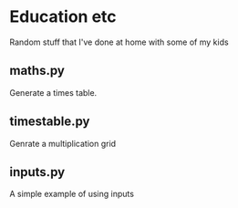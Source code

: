 # Education etc
Random stuff that I've done at home with some of my kids

## maths.py
Generate a times table.

## timestable.py
Genrate a multiplication grid

## inputs.py
A simple example of using inputs

